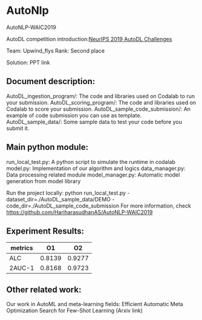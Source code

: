 # AutoNlp
AutoNLP-WAIC2019

AutoDL competition introduction:[NeurIPS 2019 AutoDL Challenges](https://autodl.chalearn.org/)

Team: Upwind_flys
Rank: Second place

Solution: PPT link

## Document description:
AutoDL_ingestion_program/: The code and libraries used on Codalab to run your submission.
AutoDL_scoring_program/: The code and libraries used on Codalab to score your submission.
AutoDL_sample_code_submission/: An example of code submission you can use as template.
AutoDL_sample_data/: Some sample data to test your code before you submit it.

## Main python module:
run_local_test.py: A python script to simulate the runtime in codalab
model.py: Implementation of our algorithm and logics
data_manager.py: Data processing related module
model_manager.py: Automatic model generation from model library

Run the project locally:
python run_local_test.py -dataset_dir=./AutoDL_sample_data/DEMO -code_dir=./AutoDL_sample_code_submission
For more information, check https://github.com/HariharasudhanAS/AutoNLP-WAIC2019

## Experiment Results:

metrics  |  O1  | O2  | 
---- | ----- | ------  
 ALC | 0.8139 |  0.9277
2AUC-1  | 0.8168 | 0.9723



## Other related work:
Our work in AutoML and meta-learning fields:
Efficient Automatic Meta Optimization Search for Few-Shot Learning (Arxiv link)

